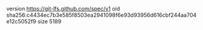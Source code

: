 version https://git-lfs.github.com/spec/v1
oid sha256:c4434ec7b3e585f8503ea2941098f6e93d93956d616cbf244aa704e12c5052f9
size 5189
